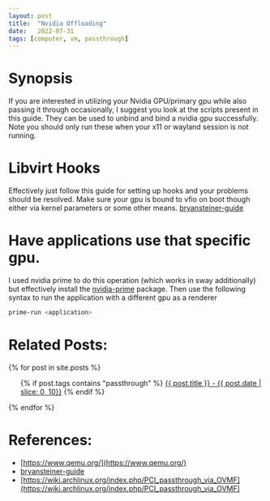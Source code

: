 ```yaml
---
layout: post
title:  "Nvidia Offloading"
date:   2022-07-31 
tags: [computer, vm, passthrough]
---
```

# Synopsis
If you are interested in utilizing your Nvidia GPU/primary gpu while also passing it through occasionally, I suggest you look at the scripts present in this guide. They can be used to unbind and bind a nvidia gpu successfully. Note you should only run these when your x11 or wayland session is not running.

# Libvirt Hooks
Effectively just follow this guide for setting up hooks and your problems should be resolved. Make sure your gpu is bound to vfio on boot though either via kernel parameters or some other means. [bryansteiner-guide](https://github.com/bryansteiner/gpu-passthrough-tutorial)

# Have applications use that specific gpu.
I used nvidia prime to do this operation (which works in sway additionally) but effectively install the [nvidia-prime](https://archlinux.org/packages/extra/any/nvidia-prime/) package.
<a/>
Then use the following syntax to run the application with a different gpu as a renderer
```bash
prime-run <application>
```

# Related Posts:
{% for post in site.posts %}
  <ul>
	{% if post.tags contains "passthrough" %}
	<a href="{{ post.url }}">{{ post.title }}  -  {{ post.date | slice: 0, 10}}</a>
	{% endif %}
  </ul>
{% endfor %}


# References:
 - [https://www.qemu.org/](https://www.qemu.org/)
 - [bryansteiner-guide](https://github.com/bryansteiner/gpu-passthrough-tutorial)
 - [https://wiki.archlinux.org/index.php/PCI_passthrough_via_OVMF](https://wiki.archlinux.org/index.php/PCI_passthrough_via_OVMF)
